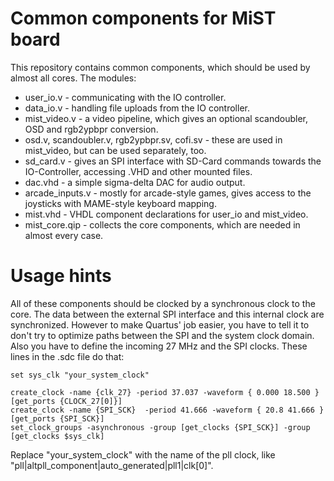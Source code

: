 Common components for MiST board
================================

This repository contains common components, which should be used by almost all cores.
The modules:

- user_io.v - communicating with the IO controller.
- data_io.v - handling file uploads from the IO controller.
- mist_video.v - a video pipeline, which gives an optional scandoubler, OSD and rgb2ypbpr conversion.
- osd.v, scandoubler.v, rgb2ypbpr.sv, cofi.sv - these are used in mist_video, but can be used separately, too.
- sd_card.v - gives an SPI interface with SD-Card commands towards the IO-Controller, accessing .VHD and other mounted files.
- dac.vhd - a simple sigma-delta DAC for audio output.
- arcade_inputs.v - mostly for arcade-style games, gives access to the joysticks with MAME-style keyboard mapping.
- mist.vhd - VHDL component declarations for user_io and mist_video.
- mist_core.qip - collects the core components, which are needed in almost every case.

Usage hints
===========

All of these components should be clocked by a synchronous clock to the core. The data between the external SPI
interface and this internal clock are synchronized. However to make Quartus' job easier, you have to tell it to
don't try to optimize paths between the SPI and the system clock domain. Also you have to define the incoming
27 MHz and the SPI clocks. These lines in the .sdc file do that:

```
set sys_clk "your_system_clock"

create_clock -name {clk_27} -period 37.037 -waveform { 0.000 18.500 } [get_ports {CLOCK_27[0]}]
create_clock -name {SPI_SCK}  -period 41.666 -waveform { 20.8 41.666 } [get_ports {SPI_SCK}]
set_clock_groups -asynchronous -group [get_clocks {SPI_SCK}] -group [get_clocks $sys_clk]
```

Replace "your_system_clock" with the name of the pll clock, like "pll|altpll_component|auto_generated|pll1|clk[0]".
